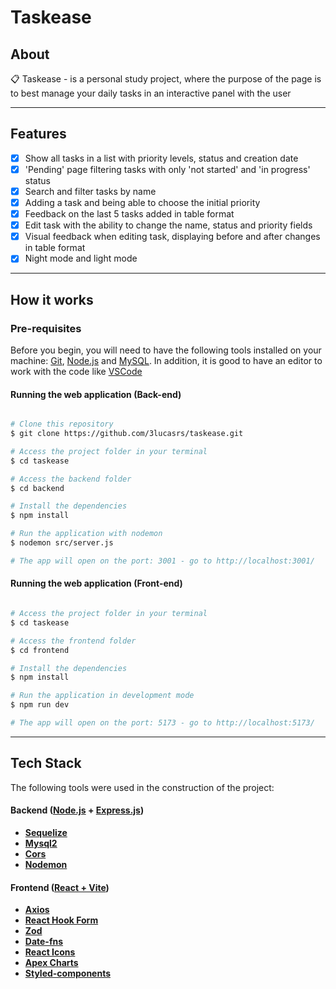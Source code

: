 # Taskease
## About

📋 Taskease - is a personal study project, where the purpose of the page is to best manage your daily tasks in an interactive panel with the user

---

## Features

- [x] Show all tasks in a list with priority levels, status and creation date
- [x] 'Pending' page filtering tasks with only 'not started' and 'in progress' status
- [x] Search and filter tasks by name
- [x] Adding a task and being able to choose the initial priority
- [x] Feedback on the last 5 tasks added in table format
- [x] Edit task with the ability to change the name, status and priority fields
- [x] Visual feedback when editing task, displaying before and after changes in table format
- [x] Night mode and light mode

---

## How it works

### Pre-requisites

Before you begin, you will need to have the following tools installed on your machine:
[Git](https://git-scm.com), [Node.js](https://nodejs.org/en/) and [MySQL](https://www.mysql.com/).
In addition, it is good to have an editor to work with the code like [VSCode](https://code.visualstudio.com/)

#### Running the web application (Back-end)

```bash

# Clone this repository
$ git clone https://github.com/3lucasrs/taskease.git

# Access the project folder in your terminal
$ cd taskease

# Access the backend folder
$ cd backend

# Install the dependencies
$ npm install

# Run the application with nodemon
$ nodemon src/server.js

# The app will open on the port: 3001 - go to http://localhost:3001/

```

#### Running the web application (Front-end)

```bash

# Access the project folder in your terminal
$ cd taskease

# Access the frontend folder
$ cd frontend

# Install the dependencies
$ npm install

# Run the application in development mode
$ npm run dev

# The app will open on the port: 5173 - go to http://localhost:5173/

```

---

## Tech Stack

The following tools were used in the construction of the project:

#### **Backend**  ([Node.js](https://nodejs.org/en)  +  [Express.js](https://expressjs.com/))

- **[Sequelize](https://sequelize.org/)**
- **[Mysql2](https://www.npmjs.com/package/mysql2)**
- **[Cors](https://www.npmjs.com/package/cors)**
- **[Nodemon](https://www.npmjs.com/package/nodemon)**

#### **Frontend**  ([React + Vite](https://vitejs.dev/guide/))

- **[Axios](https://axios-http.com/ptbr/docs/intro)**
- **[React Hook Form](https://react-hook-form.com/)**
- **[Zod](https://zod.dev/)**
- **[Date-fns](https://date-fns.org/)**
- **[React Icons](https://react-icons.github.io/react-icons/)**
- **[Apex Charts](https://apexcharts.com/)**
- **[Styled-components](https://styled-components.com/)**
